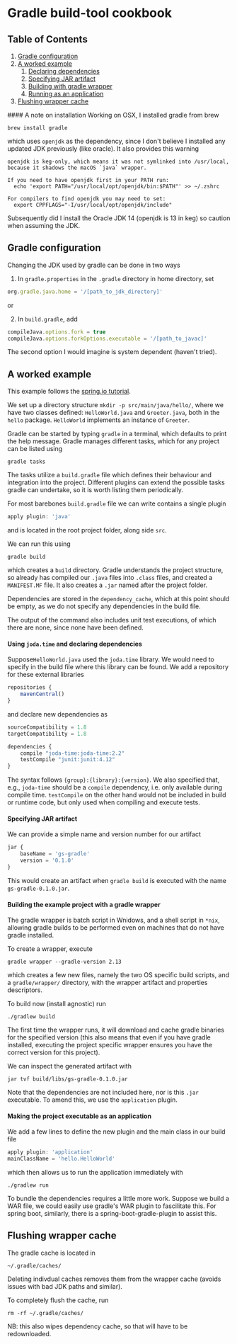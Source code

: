# Gradle build-tool cookbook

## Table of Contents
1. [Gradle configuration](#config)
2. [A worked example](#worked-example)
	1. [Declaring dependencies](#example-dependencies)
	2. [Specifying JAR artifact](#example-jar)
	3. [Building with gradle wrapper](#example-wrapper)
	4. [Running as an application](#example-app)
3. [Flushing wrapper cache](#wrapper-cache)


#### A note on installation
Working on OSX, I installed gradle from brew
```
brew install gradle
```
which uses `openjdk` as the dependency, since I don't believe I installed any updated JDK previously (like oracle). It also provides this warning
```
openjdk is keg-only, which means it was not symlinked into /usr/local,
because it shadows the macOS `java` wrapper.

If you need to have openjdk first in your PATH run:
  echo 'export PATH="/usr/local/opt/openjdk/bin:$PATH"' >> ~/.zshrc

For compilers to find openjdk you may need to set:
  export CPPFLAGS="-I/usr/local/opt/openjdk/include"
```

Subsequently did I install the Oracle JDK 14 (openjdk is 13 in keg) so caution when assuming the JDK.

## Gradle configuration <a name="config"></a>
Changing the JDK used by gradle can be done in two ways

1. In `gradle.properties` in the `.gradle` directory in home directory, set 
```js
org.gradle.java.home = '/[path_to_jdk_directory]'
```

or

2. In `build.gradle`, add
```js
compileJava.options.fork = true
compileJava.options.forkOptions.executable = '/[path_to_javac]'
```

The second option I would imagine is system dependent (haven't tried).

## A worked example <a name="worked-example"></a>
This example follows the [spring.io tutorial](https://spring.io/guides/gs/gradle/).

We set up a directory structure `mkdir -p src/main/java/hello/`, where we have two classes defined: `HelloWorld.java` and `Greeter.java`, both in the `hello` package. `HelloWorld` implements an instance of `Greeter`.

Gradle can be started by typing `gradle` in a terminal, which defaults to print the help message. Gradle manages different tasks, which for any project can be listed using 
```
gradle tasks
```
The tasks utilize a `build.gradle` file which defines their behaviour and integration into the project. Different plugins can extend the possible tasks gradle can undertake, so it is worth listing them periodically.

For most barebones `build.gradle` file we can write contains a single plugin
```js
apply plugin: 'java'
```
and is located in the root project folder, along side `src`.

We can run this using 
```
gradle build
```
which creates a `build` directory. Gradle understands the project structure, so already has compiled our `.java` files into `.class` files, and created a `MANIFEST.MF` file. It also creates a `.jar` named after the project folder.

Dependencies are stored in the `dependency_cache`, which at this point should be empty, as we do not specify any dependencies in the build file.

The output of the command also includes unit test executions, of which there are none, since none have been defined.

#### Using `joda.time` and declaring dependencies <a name="example-dependencies"></a>
Suppose`HelloWorld.java` used the `joda.time` library. We would need to specify in the build file where this library can be found. We add a repository for these external libraries
```js
repositories {
	mavenCentral()
}
```
and declare new dependencies as
```js
sourceCompatibility = 1.8
targetCompatibility = 1.8

dependencies {
	compile "joda-time:joda-time:2.2"
	testCompile "junit:junit:4.12"
}
```
The syntax follows `{group}:{library}:{version}`. We also specified that, e.g., `joda-time` should be a `compile` dependency, i.e. only available during compile time. `testCompile` on the other hand would not be included in build or runtime code, but only used when compiling and execute tests.

#### Specifying JAR artifact <a name="example-jar"></a>
We can provide a simple name and version number for our artifact
```js
jar {
	baseName = 'gs-gradle'
	version = '0.1.0'
}
```
This would create an artifact when `gradle build` is executed with the name `gs-gradle-0.1.0.jar`.

#### Building the example project with a gradle wrapper <a name="example-wrapper"></a>
The gradle wrapper is batch script in Wnidows, and a shell script in `*nix`, allowing gradle builds to be performed even on machines that do not have gradle installed.

To create a wrapper, execute
```
gradle wrapper --gradle-version 2.13
```
which creates a few new files, namely the two OS specific build scripts, and a `gradle/wrapper/` directory, with the wrapper artifact and properties descriptors.

To build now (install agnostic) run 
```
./gradlew build
```
The first time the wrapper runs, it will download and cache gradle binaries for the specified version (this also means that even if you have gradle installed, executing the project specific wrapper ensures you have the correct version for this project).

We can inspect the generated artifact with 
```
jar tvf build/libs/gs-gradle-0.1.0.jar
```
Note that the dependencies are not included here, nor is this `.jar` executable. To amend this, we use the `application` plugin.

#### Making the project executable as an application <a name="example-app"></a>
We add a few lines to define the new plugin and the main class in our build file
```js
apply plugin: 'application'
mainClassName = 'hello.HelloWorld'
```
which then allows us to run the application immediately with 
```
./gradlew run
```

To bundle the dependencies requires a little more work. Suppose we build a WAR file, we could easily use gradle's WAR plugin to fascilitate this. For spring boot, similarly, there is a spring-boot-gradle-plugin to assist this.

## Flushing wrapper cache <a name="wrapper-cache"></a>
The gradle cache is located in
```
~/.gradle/caches/
```
Deleting indivdual caches removes them from the wrapper cache (avoids issues with bad JDK paths and similar).

To completely flush the cache, run
```
rm -rf ~/.gradle/caches/
```
NB: this also wipes dependency cache, so that will have to be redownloaded.